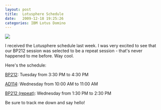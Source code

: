 ```yaml
---
layout: post
title:  Lotusphere Schedule
date:   2009-12-18 19:25:26
categories: IBM Lotus Domino
---
```

![](images/stories/ls-10-168x64-b-b.gif)

I received the Lotusphere schedule last week. I was very excited to see that our BP212 session was selected to be a repeat session - that's never happened to me before. Way cool.

Here's the schedule:

[BP212](https://www-950.ibm.com/events/wwe/lotus/lsph2010.nsf/sessionabstract?openform&sessionid=BP212): Tuesday from 3:30 PM to 4:30 PM

[AD114](https://www-950.ibm.com/events/wwe/lotus/lsph2010.nsf/sessionabstract?openform&sessionid=AD114): Wednesday from 10:00 AM to 11:00 AM

[BP212 (repeat)](https://www-950.ibm.com/events/wwe/lotus/lsph2010.nsf/sessionabstract?openform&sessionid=BP212): Wednesday from 1:30 PM to 2:30 PM

Be sure to track me down and say hello!